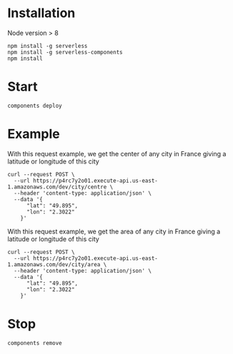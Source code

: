 # Installation

Node version > 8

```
npm install -g serverless
npm install -g serverless-components
npm install
```

# Start

```
components deploy
```

# Example

With this request example, we get the center of any city in France giving a latitude or longitude of this city

```
curl --request POST \
  --url https://p4rc7y2o01.execute-api.us-east-1.amazonaws.com/dev/city/centre \
  --header 'content-type: application/json' \
  --data '{
      "lat": "49.895",
      "lon": "2.3022"
    }'
```

With this request example, we get the area of any city in France giving a latitude or longitude of this city

```
curl --request POST \
  --url https://p4rc7y2o01.execute-api.us-east-1.amazonaws.com/dev/city/area \
  --header 'content-type: application/json' \
  --data '{
      "lat": "49.895",
      "lon": "2.3022"
    }'
```


# Stop

```
components remove
```
